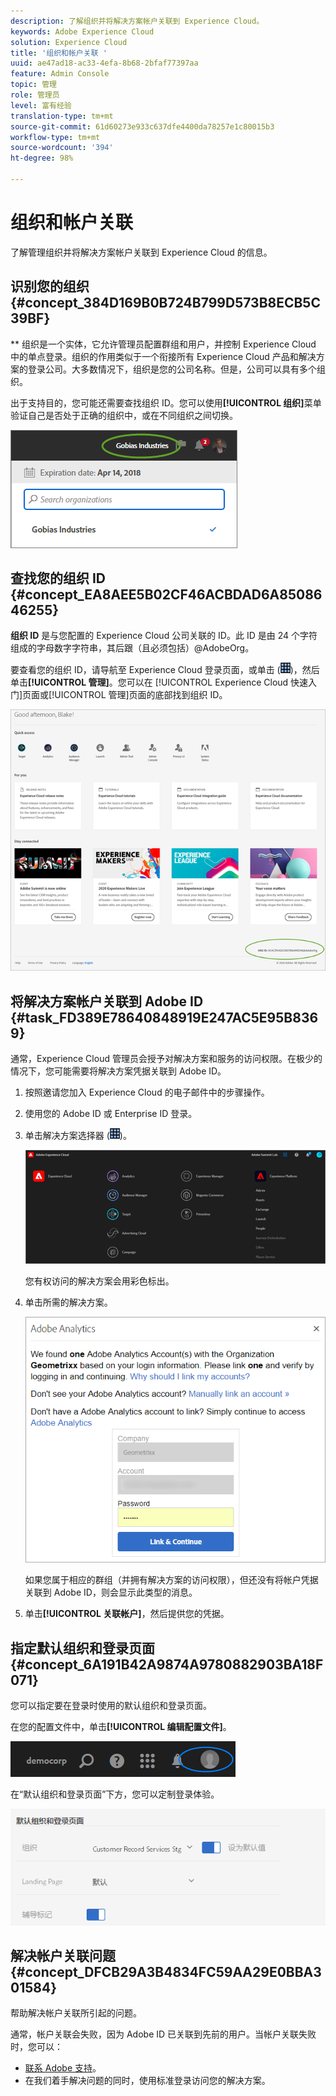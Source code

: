 ```yaml
---
description: 了解组织并将解决方案帐户关联到 Experience Cloud。
keywords: Adobe Experience Cloud
solution: Experience Cloud
title: '组织和帐户关联 '
uuid: ae47ad18-ac33-4efa-8b68-2bfaf77397aa
feature: Admin Console
topic: 管理
role: 管理员
level: 富有经验
translation-type: tm+mt
source-git-commit: 61d60273e933c637dfe4400da78257e1c80015b3
workflow-type: tm+mt
source-wordcount: '394'
ht-degree: 98%

---
```



# 组织和帐户关联

了解管理组织并将解决方案帐户关联到 Experience Cloud 的信息。

## 识别您的组织 {#concept_384D169B0B724B799D573B8ECB5C39BF}

** 组织是一个实体，它允许管理员配置群组和用户，并控制 Experience Cloud 中的单点登录。组织的作用类似于一个衔接所有 Experience Cloud 产品和解决方案的登录公司。大多数情况下，组织是您的公司名称。但是，公司可以具有多个组织。

出于支持目的，您可能还需要查找组织 ID。您可以使用&#x200B;**[!UICONTROL 组织]**&#x200B;菜单验证自己是否处于正确的组织中，或在不同组织之间切换。

![步骤结果](assets/organization-switch.png)

## 查找您的组织 ID {#concept_EA8AEE5B02CF46ACBDAD6A8508646255}

**组织 ID** 是与您配置的 Experience Cloud 公司关联的 ID。此 ID 是由 24 个字符组成的字母数字字符串，其后跟（且必须包括）@AdobeOrg。

要查看您的组织 ID，请导航至 Experience Cloud 登录页面，或单击 (![](assets/menu-icon.png))，然后单击&#x200B;**[!UICONTROL 管理]**。您可以在 [!UICONTROL Experience Cloud 快速入门]页面或[!UICONTROL 管理]页面的底部找到组织 ID。

![](assets/administration-page.png)

## 将解决方案帐户关联到 Adobe ID {#task_FD389E78640848919E247AC5E95B8369}

通常，Experience Cloud 管理员会授予对解决方案和服务的访问权限。在极少的情况下，您可能需要将解决方案凭据关联到 Adobe ID。

1. 按照邀请您加入 Experience Cloud 的电子邮件中的步骤操作。
1. 使用您的 Adobe ID 或 Enterprise ID 登录。
1. 单击解决方案选择器 (![](assets/menu-icon.png))。

   ![](assets/solutions-active.png)

   您有权访问的解决方案会用彩色标出。
1. 单击所需的解决方案。

   ![](assets/analytics-link-accounts.png)

   如果您属于相应的群组（并拥有解决方案的访问权限），但还没有将帐户凭据关联到 Adobe ID，则会显示此类型的消息。
1. 单击&#x200B;**[!UICONTROL 关联帐户]**，然后提供您的凭据。

## 指定默认组织和登录页面 {#concept_6A191B42A9874A9780882903BA18F071}

您可以指定要在登录时使用的默认组织和登录页面。

在您的配置文件中，单击&#x200B;**[!UICONTROL 编辑配置文件]**。

![](assets/edit-profile.png)

在“默认组织和登录页面”下方，您可以定制登录体验。

![](assets/default-organization.png)

## 解决帐户关联问题 {#concept_DFCB29A3B4834FC59AA29E0BBA301584}

帮助解决帐户关联所引起的问题。

通常，帐户关联会失败，因为 Adobe ID 已关联到先前的用户。当帐户关联失败时，您可以：

* [联系 Adobe 支持](https://helpx.adobe.com/cn/marketing-cloud/contact-support.html)。
* 在我们着手解决问题的同时，使用标准登录访问您的解决方案。
